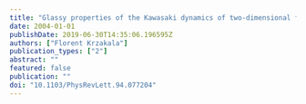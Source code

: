 ```yaml
---
title: "Glassy properties of the Kawasaki dynamics of two-dimensional ferromagnets"
date: 2004-01-01
publishDate: 2019-06-30T14:35:06.196595Z
authors: ["Florent Krzakala"]
publication_types: ["2"]
abstract: ""
featured: false
publication: ""
doi: "10.1103/PhysRevLett.94.077204"
---
```


